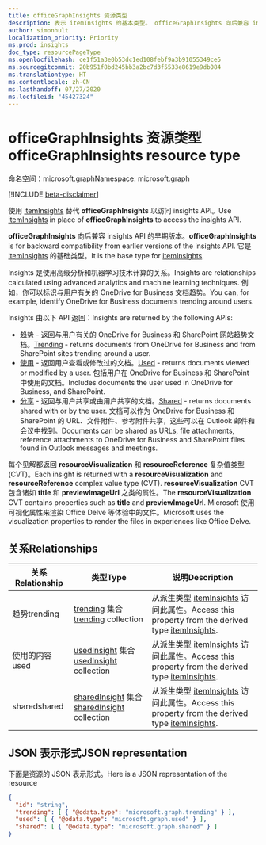 ```yaml
---
title: officeGraphInsights 资源类型
description: 表示 itemInsights 的基本类型。 officeGraphInsights 向后兼容 insights API 的早期版本。 访问 insights API 时只能使用 itemInsights。
author: simonhult
localization_priority: Priority
ms.prod: insights
doc_type: resourcePageType
ms.openlocfilehash: ce1f51a3e0b53dc1ed108febf9a3b91055349ce5
ms.sourcegitcommit: 20b951f8bd245bb3a2bc7d3f5533e8619e9db084
ms.translationtype: HT
ms.contentlocale: zh-CN
ms.lasthandoff: 07/27/2020
ms.locfileid: "45427324"
---
```

# <a name="officegraphinsights-resource-type"></a><span data-ttu-id="fe46d-105">officeGraphInsights 资源类型</span><span class="sxs-lookup"><span data-stu-id="fe46d-105">officeGraphInsights resource type</span></span>

<span data-ttu-id="fe46d-106">命名空间：microsoft.graph</span><span class="sxs-lookup"><span data-stu-id="fe46d-106">Namespace: microsoft.graph</span></span>

[!INCLUDE [beta-disclaimer](../../includes/beta-disclaimer.md)]

<span data-ttu-id="fe46d-107">使用 [itemInsights](iteminsights.md) 替代 **officeGraphInsights** 以访问 insights API。</span><span class="sxs-lookup"><span data-stu-id="fe46d-107">Use [itemInsights](iteminsights.md) in place of **officeGraphInsights** to access the insights API.</span></span>

<span data-ttu-id="fe46d-108">**officeGraphInsights** 向后兼容 insights API 的早期版本。</span><span class="sxs-lookup"><span data-stu-id="fe46d-108">**officeGraphInsights** is for backward compatibility from earlier versions of the insights API.</span></span> <span data-ttu-id="fe46d-109">它是 [itemInsights](iteminsights.md) 的基础类型。</span><span class="sxs-lookup"><span data-stu-id="fe46d-109">It is the base type for [itemInsights](iteminsights.md).</span></span>

<span data-ttu-id="fe46d-110">Insights 是使用高级分析和机器学习技术计算的关系。</span><span class="sxs-lookup"><span data-stu-id="fe46d-110">Insights are relationships calculated using advanced analytics and machine learning techniques.</span></span> <span data-ttu-id="fe46d-111">例如，你可以标识与用户有关的 OneDrive for Business 文档趋势。</span><span class="sxs-lookup"><span data-stu-id="fe46d-111">You can, for example, identify OneDrive for Business documents trending around users.</span></span>

<span data-ttu-id="fe46d-112">Insights 由以下 API 返回：</span><span class="sxs-lookup"><span data-stu-id="fe46d-112">Insights are returned by the following APIs:</span></span>

- <span data-ttu-id="fe46d-113">[趋势](insights-trending.md) - 返回与用户有关的 OneDrive for Business 和 SharePoint 网站趋势文档。</span><span class="sxs-lookup"><span data-stu-id="fe46d-113">[Trending](insights-trending.md) - returns documents from OneDrive for Business and from SharePoint sites trending around a user.</span></span>
- <span data-ttu-id="fe46d-114">[使用](insights-used.md) - 返回用户查看或修改过的文档。</span><span class="sxs-lookup"><span data-stu-id="fe46d-114">[Used](insights-used.md) - returns documents viewed or modified by a user.</span></span> <span data-ttu-id="fe46d-115">包括用户在 OneDrive for Business 和 SharePoint 中使用的文档。</span><span class="sxs-lookup"><span data-stu-id="fe46d-115">Includes documents the user used in OneDrive for Business, and SharePoint.</span></span>
- <span data-ttu-id="fe46d-116">[分享](insights-shared.md) - 返回与用户共享或由用户共享的文档。</span><span class="sxs-lookup"><span data-stu-id="fe46d-116">[Shared](insights-shared.md) - returns documents shared with or by the user.</span></span> <span data-ttu-id="fe46d-117">文档可以作为 OneDrive for Business 和 SharePoint 的 URL、文件附件、参考附件共享，这些可以在 Outlook 邮件和会议中找到。</span><span class="sxs-lookup"><span data-stu-id="fe46d-117">Documents can be shared as URLs, file attachments, reference attachments to OneDrive for Business and SharePoint files found in Outlook messages and meetings.</span></span>

<span data-ttu-id="fe46d-118">每个见解都返回 **resourceVisualization** 和 **resourceReference** 复杂值类型 (CVT)。</span><span class="sxs-lookup"><span data-stu-id="fe46d-118">Each insight is returned with a **resourceVisualization** and **resourceReference** complex value type (CVT).</span></span> <span data-ttu-id="fe46d-119">**resourceVisualization** CVT 包含诸如 **title** 和 **previewImageUrl** 之类的属性。</span><span class="sxs-lookup"><span data-stu-id="fe46d-119">The **resourceVisualization** CVT contains properties such as **title** and **previewImageUrl**.</span></span> <span data-ttu-id="fe46d-120">Microsoft 使用可视化属性来渲染 Office Delve 等体验中的文件。</span><span class="sxs-lookup"><span data-stu-id="fe46d-120">Microsoft uses the visualization properties to render the files in experiences like Office Delve.</span></span>

## <a name="relationships"></a><span data-ttu-id="fe46d-121">关系</span><span class="sxs-lookup"><span data-stu-id="fe46d-121">Relationships</span></span>

| <span data-ttu-id="fe46d-122">关系</span><span class="sxs-lookup"><span data-stu-id="fe46d-122">Relationship</span></span>      | <span data-ttu-id="fe46d-123">类型</span><span class="sxs-lookup"><span data-stu-id="fe46d-123">Type</span></span>          | <span data-ttu-id="fe46d-124">说明</span><span class="sxs-lookup"><span data-stu-id="fe46d-124">Description</span></span>  |
| ------------- |---------------| -------------|
| <span data-ttu-id="fe46d-125">趋势</span><span class="sxs-lookup"><span data-stu-id="fe46d-125">trending</span></span>      | <span data-ttu-id="fe46d-126">[trending](insights-trending.md) 集合</span><span class="sxs-lookup"><span data-stu-id="fe46d-126">[trending](insights-trending.md) collection</span></span>       | <span data-ttu-id="fe46d-127">从派生类型 [itemInsights](iteminsights.md) 访问此属性。</span><span class="sxs-lookup"><span data-stu-id="fe46d-127">Access this property from the derived type [itemInsights](iteminsights.md).</span></span>|
| <span data-ttu-id="fe46d-128">使用的内容</span><span class="sxs-lookup"><span data-stu-id="fe46d-128">used</span></span>      | <span data-ttu-id="fe46d-129">[usedInsight](insights-used.md) 集合</span><span class="sxs-lookup"><span data-stu-id="fe46d-129">[usedInsight](insights-used.md) collection</span></span>        | <span data-ttu-id="fe46d-130">从派生类型 [itemInsights](iteminsights.md) 访问此属性。</span><span class="sxs-lookup"><span data-stu-id="fe46d-130">Access this property from the derived type [itemInsights](iteminsights.md).</span></span>|
| <span data-ttu-id="fe46d-131">shared</span><span class="sxs-lookup"><span data-stu-id="fe46d-131">shared</span></span>        | <span data-ttu-id="fe46d-132">[sharedInsight](insights-shared.md) 集合</span><span class="sxs-lookup"><span data-stu-id="fe46d-132">[sharedInsight](insights-shared.md) collection</span></span>        | <span data-ttu-id="fe46d-133">从派生类型 [itemInsights](iteminsights.md) 访问此属性。</span><span class="sxs-lookup"><span data-stu-id="fe46d-133">Access this property from the derived type [itemInsights](iteminsights.md).</span></span>|


## <a name="json-representation"></a><span data-ttu-id="fe46d-134">JSON 表示形式</span><span class="sxs-lookup"><span data-stu-id="fe46d-134">JSON representation</span></span>

<span data-ttu-id="fe46d-135">下面是资源的 JSON 表示形式。</span><span class="sxs-lookup"><span data-stu-id="fe46d-135">Here is a JSON representation of the resource</span></span>
<!-- {
  "blockType": "resource",
  "keyProperty":"id",
  "baseType":"microsoft.graph.entity",
  "optionalProperties": [
    "trending",
    "used",
    "shared"
  ],
  "@odata.type": "microsoft.graph.officeGraphInsights"
}-->

```json
{
  "id": "string",
  "trending": [ { "@odata.type": "microsoft.graph.trending" } ],
  "used": [ { "@odata.type": "microsoft.graph.used" } ],
  "shared": [ { "@odata.type": "microsoft.graph.shared" } ]
}
```

